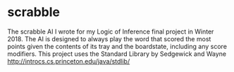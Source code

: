 scrabble
========

The scrabble AI I wrote for my Logic of Inference final project in Winter 2018. The AI is designed to always play the word that scored the most points given the contents of its tray and the boardstate, including any score modifiers. This project uses the Standard Library by Sedgewick and Wayne http://introcs.cs.princeton.edu/java/stdlib/
